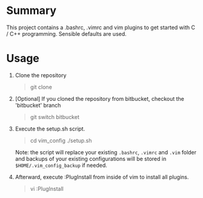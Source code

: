 # Summary
This project contains a .bashrc, .vimrc and vim plugins to get started with C / C++ programming. Sensible defaults are used.

# Usage
1. Clone the repository
    >git clone <url>
2. [Optional] If you cloned the repository from bitbucket, checkout the 'bitbucket' branch
    >git switch bitbucket
3. Execute the setup.sh script. 
    >cd vim_config
    >./setup.sh

    Note: the script will replace your existing `.bashrc`, `.vimrc`  and `.vim` folder and backups of your existing configurations will be stored in `$HOME/.vim_config_backup` if needed. 

4. Afterward, execute :PlugInstall from inside of vim to install all plugins.
    >vi
    >:PlugInstall

